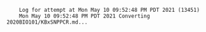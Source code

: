         Log for attempt at Mon May 10 09:52:48 PM PDT 2021 (13451)
        Mon May 10 09:52:48 PM PDT 2021 Converting 2020BIO101/KBxSNPPCR.md...
